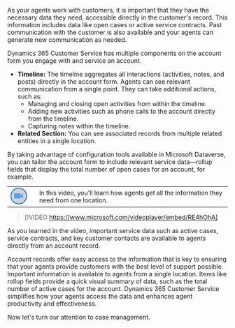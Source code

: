 ﻿As your agents work with customers, it is important that they have the necessary data they need, accessible directly in the customer's record. This information includes data like open cases or active service contracts. Past communication with the customer is also available and your agents can generate new communication as needed. 

Dynamics 365 Customer Service has multiple components on the account form you engage with and service an account.

* **Timeline:** The timeline aggregates all interactions (activities, notes, and posts) directly in the account form. Agents can see relevant communication from a single point. They can take additional actions, such as:
    - Managing and closing open activities from within the timeline.
    - Adding new activities such as phone calls to the account directly from the timeline.
    - Capturing notes within the timeline.
* **Related Section:** You can see associated records from multiple related entities in a single location.

By taking advantage of configuration tools available in Microsoft Dataverse, you can tailor the account form to include relevant service data—rollup fields that display the total number of open cases for an account, for example.

|  |  |
| ------------ | ------------- | 
| ![Icon indicating play video](../media/video-icon.png) | In this video, you'll learn how agents get all the information they need from one location. |

> [!VIDEO https://www.microsoft.com/videoplayer/embed/RE4hOhA]

As you learned in the video, important service data such as active cases, service contracts, and key customer contacts are available to agents directly from an account record.

Account records offer easy access to the information that is key to ensuring that your agents provide customers with the best level of support possible. Important information is available to agents from a single location. Items like rollup fields provide a quick visual summary of data, such as the total number of active cases for the account. Dynamics 365 Customer Service simplifies how your agents access the data and enhances agent productivity and effectiveness. 

Now let's turn our attention to case management.
